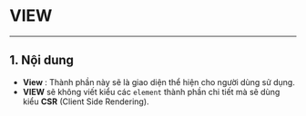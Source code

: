 # VIEW

---

## 1. Nội dung

- **View** : Thành phần này sẽ là giao diện thể hiện cho người dùng sử dụng.
- **VIEW** sẽ không viết kiểu các `element` thành phần chi tiết mà sẽ dùng kiểu **CSR** (Client Side Rendering).
